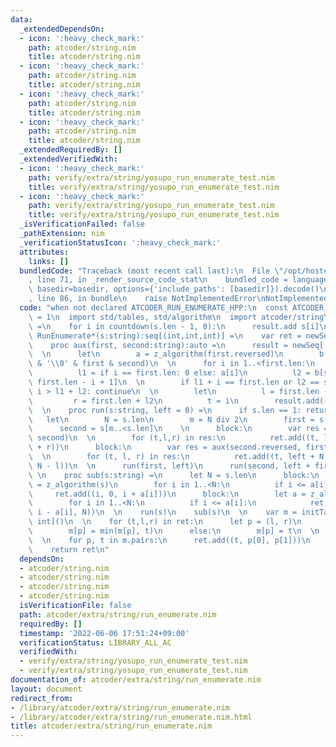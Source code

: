 ```yaml
---
data:
  _extendedDependsOn:
  - icon: ':heavy_check_mark:'
    path: atcoder/string.nim
    title: atcoder/string.nim
  - icon: ':heavy_check_mark:'
    path: atcoder/string.nim
    title: atcoder/string.nim
  - icon: ':heavy_check_mark:'
    path: atcoder/string.nim
    title: atcoder/string.nim
  - icon: ':heavy_check_mark:'
    path: atcoder/string.nim
    title: atcoder/string.nim
  _extendedRequiredBy: []
  _extendedVerifiedWith:
  - icon: ':heavy_check_mark:'
    path: verify/extra/string/yosupo_run_enumerate_test.nim
    title: verify/extra/string/yosupo_run_enumerate_test.nim
  - icon: ':heavy_check_mark:'
    path: verify/extra/string/yosupo_run_enumerate_test.nim
    title: verify/extra/string/yosupo_run_enumerate_test.nim
  _isVerificationFailed: false
  _pathExtension: nim
  _verificationStatusIcon: ':heavy_check_mark:'
  attributes:
    links: []
  bundledCode: "Traceback (most recent call last):\n  File \"/opt/hostedtoolcache/Python/3.10.6/x64/lib/python3.10/site-packages/onlinejudge_verify/documentation/build.py\"\
    , line 71, in _render_source_code_stat\n    bundled_code = language.bundle(stat.path,\
    \ basedir=basedir, options={'include_paths': [basedir]}).decode()\n  File \"/opt/hostedtoolcache/Python/3.10.6/x64/lib/python3.10/site-packages/onlinejudge_verify/languages/nim.py\"\
    , line 86, in bundle\n    raise NotImplementedError\nNotImplementedError\n"
  code: "when not declared ATCODER_RUN_ENUMERATE_HPP:\n  const ATCODER_RUN_ENUMERATE_HPP*\
    \ = 1\n  import std/tables, std/algorithm\n  import atcoder/string\n  proc reversed*(s:string):string\
    \ =\n    for i in countdown(s.len - 1, 0):\n      result.add s[i]\n  \n  proc\
    \ RunEnumerate*(s:string):seq[(int,int,int)] =\n    var ret = newSeq[(int,int,int)]()\n\
    \    proc aux(first, second:string):auto =\n      result = newSeq[(int,int,int)]()\n\
    \  \n      let\n        a = z_algorithm(first.reversed)\n        b = z_algorithm(second\
    \ & '\\0' & first & second)\n  \n      for i in 1..<first.len:\n        let\n\
    \          l1 = if i == first.len: 0 else: a[i]\n          l2 = b[second.len +\
    \ first.len - i + 1]\n  \n        if l1 + i == first.len or l2 == second.len or\
    \ i > l1 + l2: continue\n  \n        let\n          l = first.len - i - l1\n \
    \         r = first.len + l2\n          t = i\n        result.add((t, l, r))\n\
    \  \n    proc run(s:string, left = 0) =\n      if s.len == 1: return\n  \n   \
    \   let\n        N = s.len\n        m = N div 2\n        first = s[0..<m]\n  \
    \      second = s[m..<s.len]\n    \n      block:\n        var res = aux(first,\
    \ second)\n  \n        for (t,l,r) in res:\n          ret.add((t, left + l, left\
    \ + r))\n      block:\n        var res = aux(second.reversed, first.reversed)\n\
    \  \n        for (t, l, r) in res:\n          ret.add((t, left + N - r, left +\
    \ N - l))\n  \n      run(first, left)\n      run(second, left + first.len)\n \
    \ \n    proc sub(s:string) =\n      let N = s.len\n      block:\n        let a\
    \ = z_algorithm(s)\n        for i in 1..<N:\n          if i <= a[i]:\n       \
    \     ret.add((i, 0, i + a[i]))\n      block:\n        let a = z_algorithm(s.reversed)\n\
    \        for i in 1..<N:\n          if i <= a[i]:\n            ret.add((i, N -\
    \ i - a[i], N))\n  \n    run(s)\n    sub(s)\n  \n    var m = initTable[(int,int),\
    \ int]()\n  \n    for (t,l,r) in ret:\n      let p = (l, r)\n      if p in m:\n\
    \        m[p] = min(m[p], t)\n      else:\n        m[p] = t\n  \n    ret.setLen(0)\n\
    \  \n    for p, t in m.pairs:\n      ret.add((t, p[0], p[1]))\n    ret.sort\n\
    \    return ret\n"
  dependsOn:
  - atcoder/string.nim
  - atcoder/string.nim
  - atcoder/string.nim
  - atcoder/string.nim
  isVerificationFile: false
  path: atcoder/extra/string/run_enumerate.nim
  requiredBy: []
  timestamp: '2022-06-06 17:51:24+09:00'
  verificationStatus: LIBRARY_ALL_AC
  verifiedWith:
  - verify/extra/string/yosupo_run_enumerate_test.nim
  - verify/extra/string/yosupo_run_enumerate_test.nim
documentation_of: atcoder/extra/string/run_enumerate.nim
layout: document
redirect_from:
- /library/atcoder/extra/string/run_enumerate.nim
- /library/atcoder/extra/string/run_enumerate.nim.html
title: atcoder/extra/string/run_enumerate.nim
---
```

